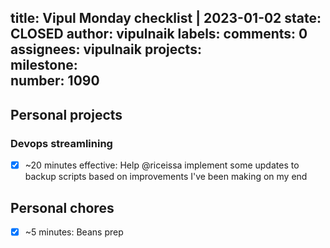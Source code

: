 title:	Vipul Monday checklist | 2023-01-02
state:	CLOSED
author:	vipulnaik
labels:	
comments:	0
assignees:	vipulnaik
projects:	
milestone:	
number:	1090
--
## Personal projects

### Devops streamlining

- [x] ~20 minutes effective: Help @riceissa implement some updates to backup scripts based on improvements I've been making on my end

## Personal chores

- [x] ~5 minutes: Beans prep

